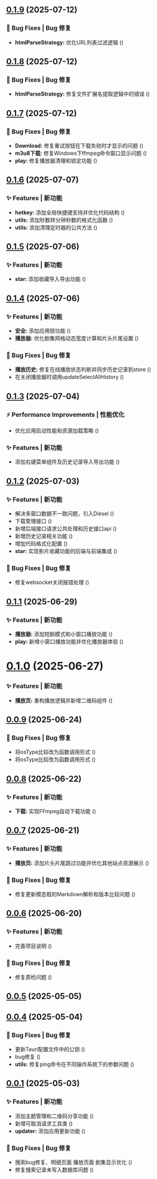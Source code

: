 ## [0.1.9](https://github.com/fangcongyang/vop/compare/0.1.8...0.1.9) (2025-07-12)


### 🐛 Bug Fixes | Bug 修复

* **htmlParseStrategy:** 优化URL列表过滤逻辑 ([](https://github.com/fangcongyang/vop/commit/8688480))



## [0.1.8](https://github.com/fangcongyang/vop/compare/0.1.7...0.1.8) (2025-07-12)


### 🐛 Bug Fixes | Bug 修复

* **htmlParseStrategy:** 修复文件扩展名提取逻辑中的错误 ([](https://github.com/fangcongyang/vop/commit/af345c0))



## [0.1.7](https://github.com/fangcongyang/vop/compare/v0.1.6...0.1.7) (2025-07-12)


### 🐛 Bug Fixes | Bug 修复

* **Download:** 修复重试按钮在下载失败时才显示的问题 ([](https://github.com/fangcongyang/vop/commit/452db0d))
* **m3u8下载:** 修复Windows下ffmpeg命令窗口显示问题 ([](https://github.com/fangcongyang/vop/commit/7821cd2))
* **play:** 修复播放器清理和锁定功能 ([](https://github.com/fangcongyang/vop/commit/e50fdc2))



## [0.1.6](https://github.com/fangcongyang/vop/compare/0.1.6...v0.1.6) (2025-07-07)


### ✨ Features | 新功能

* **hotkey:** 添加全局快捷键支持并优化代码结构 ([](https://github.com/fangcongyang/vop/commit/ccd9d27))
* **utils:** 添加秒数转分钟秒数的格式化函数 ([](https://github.com/fangcongyang/vop/commit/0e4bec9))
* **utils:** 添加清理定时器的公共方法 ([](https://github.com/fangcongyang/vop/commit/2fc9a13))



## [0.1.5](https://github.com/fangcongyang/vop/compare/0.1.5...v0.1.5) (2025-07-06)


### ✨ Features | 新功能

* **star:** 添加收藏导入导出功能 ([](https://github.com/fangcongyang/vop/commit/fb85dab))



## [0.1.4](https://github.com/fangcongyang/vop/compare/0.1.4...v0.1.4) (2025-07-06)


### ✨ Features | 新功能

* **安全:** 添加应用锁功能 ([](https://github.com/fangcongyang/vop/commit/a42215a))
* **播放器:** 优化剧集网格动态宽度计算和片头片尾设置 ([](https://github.com/fangcongyang/vop/commit/8bacc7a))


### 🐛 Bug Fixes | Bug 修复

* **播放历史:** 修复在线播放状态判断并同步历史记录到store ([](https://github.com/fangcongyang/vop/commit/0c696e0))
* 在关闭播放器时调用updateSelectAllHistory ([](https://github.com/fangcongyang/vop/commit/ee6b755))



## [0.1.3](https://github.com/fangcongyang/vop/compare/0.1.3...v0.1.3) (2025-07-04)


### ⚡ Performance Improvements | 性能优化

* 优化应用启动性能和资源加载策略 ([](https://github.com/fangcongyang/vop/commit/c837886))


### ✨ Features | 新功能

* 添加右键菜单组件及历史记录导入导出功能 ([](https://github.com/fangcongyang/vop/commit/d7a9ea0))



## [0.1.2](https://github.com/fangcongyang/vop/compare/0.1.2...v0.1.2) (2025-07-03)


### ✨ Features | 新功能

* 解决多窗口数据不一致问题，引入Diesel ([](https://github.com/fangcongyang/vop/commit/eb45cb3))
* 下载管理接口 ([](https://github.com/fangcongyang/vop/commit/20c1e7f))
* 新增后端接口请求公共处理和历史接口api ([](https://github.com/fangcongyang/vop/commit/da96752))
* 新增历史记录相关功能 ([](https://github.com/fangcongyang/vop/commit/5846589))
* 增加代码格式化配置 ([](https://github.com/fangcongyang/vop/commit/c800c68))
* **star:** 实现影片收藏功能的后端与前端集成 ([](https://github.com/fangcongyang/vop/commit/98ea182))


### 🐛 Bug Fixes | Bug 修复

* 修复websocket关闭报错处理 ([](https://github.com/fangcongyang/vop/commit/35c98bc))



## [0.1.1](https://github.com/fangcongyang/vop/compare/0.1.1...v0.1.1) (2025-06-29)


### ✨ Features | 新功能

* **播放器:** 添加短剧模式和小窗口播放功能 ([](https://github.com/fangcongyang/vop/commit/0321a8c))
* **play:** 新增小窗口播放功能并优化播放器体验 ([](https://github.com/fangcongyang/vop/commit/bf470ae))



# [0.1.0](https://github.com/fangcongyang/vop/compare/0.1.0...v0.1.0) (2025-06-27)


### ✨ Features | 新功能

* **播放页:** 重构播放逻辑并新增二维码组件 ([](https://github.com/fangcongyang/vop/commit/61fc8df))



## [0.0.9](https://github.com/fangcongyang/vop/compare/0.0.9...v0.0.9) (2025-06-24)


### 🐛 Bug Fixes | Bug 修复

* 将osType比较改为函数调用形式 ([](https://github.com/fangcongyang/vop/commit/24adb73))
* 将osType比较改为函数调用形式 ([](https://github.com/fangcongyang/vop/commit/4273e02))



## [0.0.8](https://github.com/fangcongyang/vop/compare/0.0.8...v0.0.8) (2025-06-22)


### ✨ Features | 新功能

* **下载:** 实现FFmpeg自动下载功能 ([](https://github.com/fangcongyang/vop/commit/de0b216))



## [0.0.7](https://github.com/fangcongyang/vop/compare/0.0.7...v0.0.7) (2025-06-21)


### ✨ Features | 新功能

* **播放页:** 添加片头片尾跳过功能并优化其他站点资源展示 ([](https://github.com/fangcongyang/vop/commit/e397544))


### 🐛 Bug Fixes | Bug 修复

* 修复更新模态框的Markdown解析和版本比较问题 ([](https://github.com/fangcongyang/vop/commit/f236fd5))



## [0.0.6](https://github.com/fangcongyang/vop/compare/0.0.6...v0.0.6) (2025-06-20)


### ✨ Features | 新功能

* 完善项目说明 ([](https://github.com/fangcongyang/vop/commit/6c7388b))


### 🐛 Bug Fixes | Bug 修复

* 修复质检问题 ([](https://github.com/fangcongyang/vop/commit/8be6737))



## [0.0.5](https://github.com/fangcongyang/vop/compare/0.0.5...v0.0.5) (2025-05-05)



## [0.0.4](https://github.com/fangcongyang/vop/compare/0.0.4...v0.0.4) (2025-05-04)


### 🐛 Bug Fixes | Bug 修复

* 更新Tauri配置文件中的公钥 ([](https://github.com/fangcongyang/vop/commit/650a477))
* bug修复 ([](https://github.com/fangcongyang/vop/commit/c373179))
* **utils:** 修复ping命令在不同操作系统下的参数问题 ([](https://github.com/fangcongyang/vop/commit/c00d332))



## [0.0.1](https://github.com/fangcongyang/vop/compare/0.0.1...v0.0.1) (2025-05-03)


### ✨ Features | 新功能

* 添加主题管理和二维码分享功能 ([](https://github.com/fangcongyang/vop/commit/3b41bc1))
* 新增可取消请求工具类 ([](https://github.com/fangcongyang/vop/commit/f1a3709))
* **updater:** 添加应用更新功能 ([](https://github.com/fangcongyang/vop/commit/d5e5e0e))


### 🐛 Bug Fixes | Bug 修复

* 搜索bug修复、明细页面 播放页面 剧集显示优化 ([](https://github.com/fangcongyang/vop/commit/c42f3d9))
* 修复搜索记录未写入数据库问题 ([](https://github.com/fangcongyang/vop/commit/d4c77ac))



